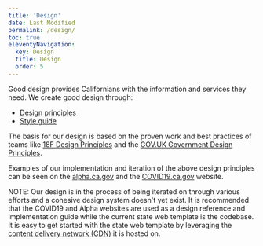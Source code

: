 ```yaml
---
title: 'Design' 
date: Last Modified
permalink: /design/
toc: true
eleventyNavigation:
  key: Design
  title: Design
  order: 5
---
```


Good design provides Californians with the information and services they need. We create good design through:

* [Design principles](https://cagov.github.io/covid19.ca.gov-site-handbook/design/principles.html)
* [Style guide](https://cagov.github.io/covid19.ca.gov-site-handbook/design/style-guide.html)

The basis for our design is based on the proven work and best practices of teams like [18F Design Principles](https://methods.18f.gov/decide/design-principles/) and the [GOV.UK Government Design Principles](https://www.gov.uk/guidance/government-design-principles).

Examples of our implementation and iteration of the above design principles can be seen on the [alpha.ca.gov](https://www.alpha.ca.gov ) and the [COVID19.ca.gov](https://covid19.ca.gov) website.

NOTE: Our design is in the process of being iterated on through various efforts and a cohesive design system doesn't yet exist. It is recommended that the COVID19 and Alpha websites are used as a design reference and implementation guide while the current state web template is the codebase. It is easy to get started with the state web template by leveraging the [content delivery network (CDN)](https://beta.template.webstandards.ca.gov/cdn.html) it is hosted on.
